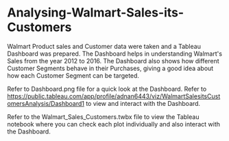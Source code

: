 # Analysing-Walmart-Sales-its-Customers

Walmart Product sales and Customer data were taken and a Tableau Dashboard was prepared. The Dashboard helps in understanding Walmart's Sales from the year 2012 to 2016. The Dashboard also shows how different Customer Segments behave in their Purchases, giving a good idea about how each Customer Segment can be targeted.

Refer to Dashboard.png file for a quick look at the Dashboard. Refer to https://public.tableau.com/app/profile/adnan6443/viz/WalmartSalesitsCustomersAnalysis/Dashboard1 to view and interact with the Dashboard.

Refer to the Walmart_Sales_Customers.twbx file to view the Tableau notebook where you can check each plot individually and also interact with the Dashboard. 